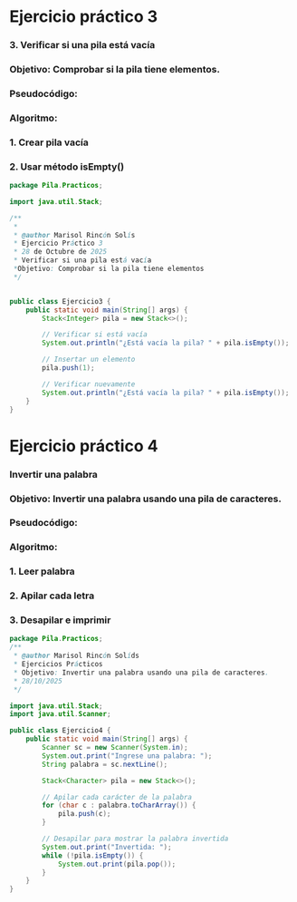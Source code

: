 # Ejercicio práctico 3
### 3. Verificar si una pila está vacía
### Objetivo: Comprobar si la pila tiene elementos.
### Pseudocódigo:
### Algoritmo:
### 1. Crear pila vacía
### 2. Usar método isEmpty()

``` java
package Pila.Practicos;

import java.util.Stack;

/**
 *
 * @author Marisol Rincón Solís
 * Ejercicio Práctico 3
 * 28 de Octubre de 2025
 * Verificar si una pila está vacía
 *Objetivo: Comprobar si la pila tiene elementos
 */


public class Ejercicio3 {
    public static void main(String[] args) {
        Stack<Integer> pila = new Stack<>();

        // Verificar si está vacía
        System.out.println("¿Está vacía la pila? " + pila.isEmpty());

        // Insertar un elemento
        pila.push(1);

        // Verificar nuevamente
        System.out.println("¿Está vacía la pila? " + pila.isEmpty());
    }
}

```
# Ejercicio práctico 4
### Invertir una palabra
### Objetivo: Invertir una palabra usando una pila de caracteres.
### Pseudocódigo:
### Algoritmo:
### 1. Leer palabra
### 2. Apilar cada letra
### 3. Desapilar e imprimir

``` Java
package Pila.Practicos;
/**
 * @author Marisol Rincón Solíds
 * Ejercicios Prácticos
 * Objetivo: Invertir una palabra usando una pila de caracteres.
 * 28/10/2025
 */

import java.util.Stack;
import java.util.Scanner;

public class Ejercicio4 {
    public static void main(String[] args) {
        Scanner sc = new Scanner(System.in);
        System.out.print("Ingrese una palabra: ");
        String palabra = sc.nextLine();

        Stack<Character> pila = new Stack<>();

        // Apilar cada carácter de la palabra
        for (char c : palabra.toCharArray()) {
            pila.push(c);
        }

        // Desapilar para mostrar la palabra invertida
        System.out.print("Invertida: ");
        while (!pila.isEmpty()) {
            System.out.print(pila.pop());
        }
    }
}
```
